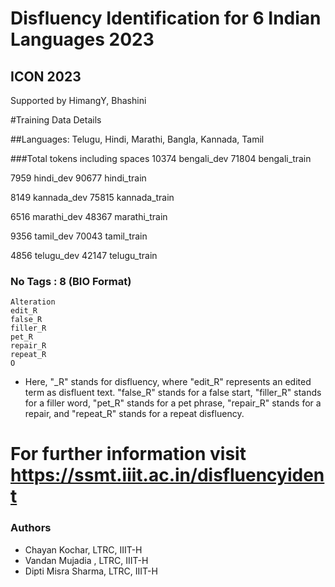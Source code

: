 # Disfluency Identification for 6 Indian Languages 2023
## ICON 2023
Supported by HimangY, Bhashini

#Training Data Details

##Languages: Telugu, Hindi, Marathi, Bangla, Kannada, Tamil

###Total tokens including spaces
  10374 bengali_dev
  71804 bengali_train
  
   7959 hindi_dev
  90677 hindi_train
  
   8149 kannada_dev
  75815 kannada_train
  
   6516 marathi_dev
  48367 marathi_train
  
   9356 tamil_dev
  70043 tamil_train
  
   4856 telugu_dev
  42147 telugu_train

### No Tags : 8 (BIO Format)
	Alteration
	edit_R
	false_R
	filler_R
	pet_R
	repair_R
	repeat_R
	O

- Here, "_R" stands for disfluency, where "edit_R" represents an edited term as disfluent text. "false_R" stands for a false start, "filler_R" stands for a filler word, "pet_R" stands for a pet phrase, "repair_R" stands for a repair, and "repeat_R" stands for a repeat disfluency.


# For further information visit https://ssmt.iiit.ac.in/disfluencyident

### Authors


- Chayan Kochar, LTRC, IIIT-H
- Vandan Mujadia , LTRC, IIIT-H
- Dipti Misra Sharma, LTRC, IIIT-H
